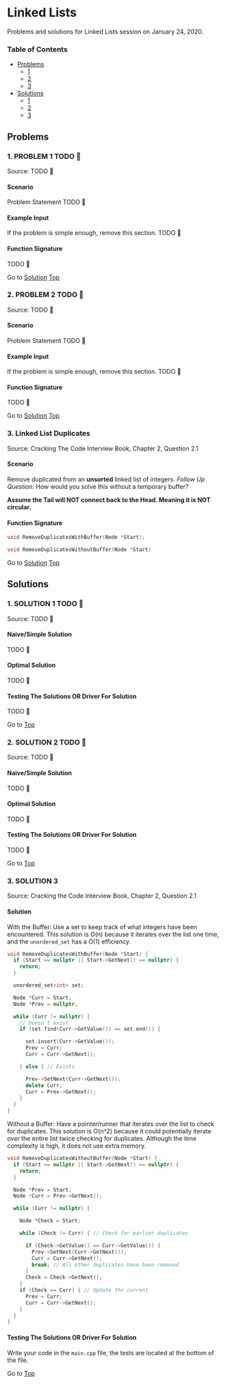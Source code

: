 <!-- Don't remove -->
<a name="top"/>

# Linked Lists

Problems and solutions for Linked Lists session on January 24, 2020.

### Table of Contents

* [Problems](#problems)
  * [1](#p1)
  * [2](#p2)
  * [3](#p3)
* [Solutions](#solutions)
  * [1](#s1)
  * [2](#s2)
  * [3](#s3)

<!-- Don't remove -->
<a name="problems"/>

## Problems

<a name="p1"/>

### 1. PROBLEM 1 TODO :bug:

Source: TODO :bug:

#### Scenario

Problem Statement TODO :bug:

#### Example Input

If the problem is simple enough, remove this section. TODO :bug:

#### Function Signature

TODO :bug:

<!-- Don't remove -->
Go to [Solution](#s1)   [Top](#top)

<!-- Don't remove -->
<a name="p2"/>

### 2. PROBLEM 2 TODO :bug:

Source: TODO :bug:

#### Scenario

Problem Statement TODO :bug:

#### Example Input

If the problem is simple enough, remove this section. TODO :bug:

#### Function Signature

TODO :bug:

<!-- Don't remove -->
Go to [Solution](#s2)   [Top](#top)

<!-- Don't remove -->
<a name="p3"/>

### 3. Linked List Duplicates

Source: Cracking The Code Interview Book, Chapter 2, Question 2.1

#### Scenario

Remove duplicated from an **unsorted** linked list of integers.
*Follow Up Question:* How would you solve this without a temporary buffer?

**Assume the Tail will NOT connect back to the Head. Meaning it is NOT circular.**

#### Function Signature

```C++
void RemoveDuplicatesWithBuffer(Node *Start);

void RemoveDuplicatesWithoutBuffer(Node *Start)
```

<!-- Don't remove -->
Go to [Solution](#s3)   [Top](#top)

<!-- Don't remove -->
<a name="solutions"/>

## Solutions

<!-- Don't remove -->
<a name="s1"/>

### 1. SOLUTION 1 TODO :bug:

Source: TODO :bug:

#### Naive/Simple Solution

TODO :bug:

#### Optimal Solution

TODO :bug:

#### Testing The Solutions OR Driver For Solution

TODO :bug:

<!-- Don't remove -->
Go to [Top](#top)

<!-- Don't remove -->
<a name="s2"/>

### 2. SOLUTION 2 TODO :bug:

Source: TODO :bug:

#### Naive/Simple Solution

TODO :bug:

#### Optimal Solution

TODO :bug:

#### Testing The Solutions OR Driver For Solution

TODO :bug:

<!-- Don't remove -->
Go to [Top](#top)

<!-- Don't remove -->
<a name="s3"/>

### 3. SOLUTION 3

Source: Cracking the Code Interview Book, Chapter 2, Question 2.1

#### Solution 

With the Buffer: Use a set to keep track of what integers have been encountered.
This solution is O(n) because it iterates over the list one time, and the `unordered_set` has a O(1) efficiency.

```C++
void RemoveDuplicatesWithBuffer(Node *Start) {
  if (Start == nullptr || Start->GetNext() == nullptr) {
    return;
  }

  unordered_set<int> set;

  Node *Curr = Start;
  Node *Prev = nullptr;

  while (Curr != nullptr) {
    // Doesn't exist
    if (set.find(Curr->GetValue()) == set.end()) {

      set.insert(Curr->GetValue());
      Prev = Curr;
      Curr = Curr->GetNext();

    } else { // Exists

      Prev->SetNext(Curr->GetNext());
      delete Curr;
      Curr = Prev->GetNext();
    }
  }
}
```

Without a Buffer: Have a pointer/runner that iterates over the list to check for duplicates.
This solution is O(n^2) because it could potentially iterate over the entire list twice checking for duplicates.
Although the time complexity is high, it does not use extra memory.

```C++
void RemoveDuplicatesWithoutBuffer(Node *Start) {
  if (Start == nullptr || Start->GetNext() == nullptr) {
    return;
  }

  Node *Prev = Start;
  Node *Curr = Prev->GetNext();

  while (Curr != nullptr) {

    Node *Check = Start;

    while (Check != Curr) { // Check for earlier duplicates

      if (Check->GetValue() == Curr->GetValue()) {
        Prev->SetNext(Curr->GetNext());
        Curr = Curr->GetNext();
        break; // All other duplicates have been removed
      }
      Check = Check->GetNext();
    }
    if (Check == Curr) { // Update the current
      Prev = Curr;
      Curr = Curr->GetNext();
    }
  }
}
```

#### Testing The Solutions OR Driver For Solution

Write your code in the `main.cpp` file, the tests are located at the bottom of the file.

<!-- Don't remove -->
Go to [Top](#top)
